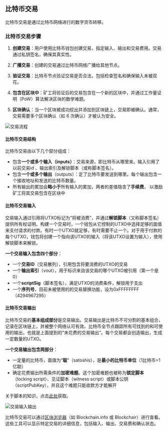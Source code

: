 ## 比特币交易

比特币交易是通过比特币网络进行的数字货币转移。

### 比特币交易步骤

1. **创建交易**：用户使用比特币钱包创建交易，指定输入、输出和交易费用。交易通过私钥签名，确保其真实性。

2. **广播交易**：创建的交易通过比特币网络广播给其他节点。

3. **验证交易**：比特币节点验证交易是否合法，包括检查签名和确保输入未被双花。

4. **包含在区块中**：矿工将验证后的交易包含在一个新的区块中，并通过工作量证明（PoW）算法解决区块的数学难题。

5. **区块确认**：当一个区块被成功挖出并添加到区块链上，交易即被确认。通常，交易需要多个区块确认（如 6 次确认）才被认为安全。

![交易流程](https://img.learnblockchain.cn/pics/20240629154821.png)

#### 比特币交易结构

比特币交易由以下几个部分组成：

* 包含**一个或多个输入（inputs）**：交易来源，即比特币从哪里来。输入引用了以前交易id 、输出索引及解锁脚本（或称脚本签名）。
* 包含**一个或多个输出**（outputs）：定了比特币要发送到哪里。每个输出包含一个接收地址和发送的比特币数量。
* 所有输出的累加会**略小于**所有输入的累加，两者的差值隐含了**手续费**， 以激励矿工将其交易包含在区块中



#### 比特币交易输入

交易输入通过引用将UTXO标记为“将被消费”，并通过**解锁脚本**（又称脚本签名）提供所有权证明。构建一个交易时，一个钱包从它控制的UTXO中选择足够的面值来支付请求的付款。有时一个UTXO就足够，有时需要不止一个。对于用于付款的每个UTXO，钱包将创建一个指向该UTXO的输入（将该UTXO设置为输入），使用解锁脚本来解锁。

**一个交易输入包含四个部分**：

* 一个**交易ID**（交易散列），引用包含将要消费的UTXO的交易
* 一个**输出索引**（vout），用于标识来自该交易的哪个UTXO被引用（第一个是0）
* 一个**scriptSig**（脚本签名），满足UTXO的消费条件，解锁用于支出
* 一个**序列号**，目前未被使用的的交易替换功能，设为0xFFFFFFFF（4294967295）

#### 比特币交易输出

比特币交易的**基本组成部分**是交易输出。交易输出是比特币不可分割的基本组合，记录在区块链上，并被整个网络认可有效。比特币全节点跟踪所有可找到的和可使用的输出，也就是上面提到的“未花费的交易输出”。每个交易都会创造输出，生成一定数量的UTXO。

**一个交易输出包含两部分**：

* 一定量的比特币，面值为“**聪**”（satoshis），是**最小的比特币单位**（1比特币=1亿聪）
* 确定花费输出所需条件的**加密难题**。这个加密难题也被称为**锁定脚本**（locking script）、见证脚本（witness script）或脚本公钥（scriptPubKey），并且这个难题只能收款方才能解开

关于脚本的知识，点击[此处](https://learnblockchain.cn/tags/%E6%AF%94%E7%89%B9%E5%B8%81%E8%84%9A%E6%9C%AC)获取。

![交易输入输出](https://img.learnblockchain.cn/pics/20240629154829.png)



比特币交易可以通过[区块浏览器](https://learnblockchain.cn/tags/%E5%8C%BA%E5%9D%97%E9%93%BE%E6%B5%8F%E8%A7%88%E5%99%A8)（如 Blockchain.info 或 Blockchair）进行查看。这些工具可以显示特定交易的详细信息，包括输入、输出、交易费和确认状态。
